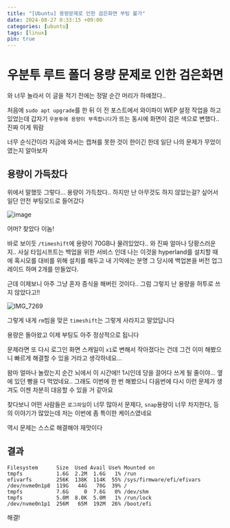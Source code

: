 ```yaml
---
title: "[Ubuntu] 용량문제로 인한 검은화면 부팅 불가"
date: 2024-08-27 0:33:15 +09:00
categories: [ubuntu]
tags: [linux]
pin: true
---
```


# 우분투 루트 폴더 용량 문제로 인한 검은화면

와 너무 놀라서 이 글을 적기 전에는 정말 순간 머리가 하얘졌다..

처음에 `sudo apt upgrade`를 한 뒤 이 전 포스트에서 와이파이 WEP 설정 작업을 하고 있었는데 갑자기 `우분투에 용량이 부족합니다`가 뜨는 동시에 화면이 검은 색으로 변했다.. 진짜 이게 뭐람

너무 순식간이라 지금에 와서는 캡쳐를 못한 것이 한이긴 한데 일단 나의 문제가 무었이였는지 알아보자

## 용량이 가득찼다

위에서 말했듯 그렇다... 용량이 가득찼다.. 하지만 난 아무것도 하지 않았는걸? 싶어서 일단 안전 부팅모드로 들어갔다

![image](https://github.com/user-attachments/assets/3d79f2db-a68a-40c6-8403-70e3530812c5)

어머? 찾았다 이놈!

바로 보이듯 `/timeshift`에 용량이 70GB나 물려있었다.. 와 진짜 얼마나 당황스러운지.. 사실 타임시프트는 백업을 위한 서비스 인데 나는 이것을 hyperland를 설치할 때에 혹시모를 대비를 위해 설치를 해두고 내 기억에는 분명 그 당시에 백업본을 버전 업그레이드 하며 2개를 만들었다.

근데 이제보니 아주 그냥 혼자 증식을 해버린 것이다.. 그럼 그렇지 난 용량을 허투로 쓰지 않았다고!!

![IMG_7269](https://github.com/user-attachments/assets/0655fa73-b171-4492-b7e0-7c4fdb9636d8)

그렇게 내게 `rm`빔을 맞은 `timeshift`는 그렇게 사라지고 말았답니다

용량은 돌아왔고 이제 부팅도 아주 정상적으로 됩니다

문제라면 또 다시 로그인 화면 스캐일이 `x1`로 변해서 작아졌다는 건데 그건 이미 해봤으니 빠르게 해결할 수 있을 거라고 생각하네요...

왐마 얼마나 놀랐는지 순간 뇌에서 이 시간에!! 1시인데 당을 끌어다 쓰게 될 줄이야... 옆에 있던 빵을 다 먹었네요.. 그래도 이번에 한 번 해봤으니 다음번에 다시 이런 문제가 생겨도 이젠 차분히 대응할 수 있을 거 같아요

찾다보니 어떤 사람들은 `로그파일`이 너무 많아서 문제다, `snap`용량이 너무 차지한다, 등의 이야기가 많았는데 저는 이번에 좀 특이한 케이스였네요

역시 문제는 스스로 해결해야 재맛이다

## 결과

```
Filesystem      Size  Used Avail Use% Mounted on
tmpfs           1.6G  2.2M  1.6G   1% /run
efivarfs        256K  138K  114K  55% /sys/firmware/efi/efivars
/dev/nvme0n1p8  119G   44G   70G  39% /
tmpfs           7.6G     0  7.6G   0% /dev/shm
tmpfs           5.0M  8.0K  5.0M   1% /run/lock
/dev/nvme0n1p1  256M   65M  192M  26% /boot/efi
```

해결!